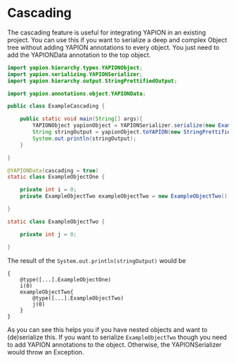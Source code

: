 # Cascading

The cascading feature is useful for integrating YAPION in an existing project. You can use this if you want to serialize a deep and complex Object tree without adding YAPION annotations to every object. You just need to add the YAPIONData annotation to the top object.

```java
import yapion.hierarchy.types.YAPIONObject;
import yapion.serializing.YAPIONSerializer;
import yapion.hierarchy.output.StringPrettifiedOutput;

import yapion.annotations.object.YAPIONData;

public class ExampleCascading {

    public static void main(String[] args){
        YAPIONObject yapionObject = YAPIONSerializer.serialize(new ExampleObjectOne());
        String stringOutput = yapionObject.toYAPION(new StringPrettifiedOutput()).getResult();
        System.out.println(stringOutput);
    }

}

@YAPIONData(cascading = true)
static class ExampleObjectOne {

    private int i = 0;
    private ExampleObjectTwo exampleObjectTwo = new ExampleObjectTwo();

}

static class ExampleObjectTwo {

    private int j = 0;

}
```

The result of the `System.out.println(stringOutput)` would be
```
{
    @type([...].ExampleObjectOne)
    i(0)
    exampleObjectTwo{
        @type([...].ExampleObjectTwo)
        j(0)
    }
}
```

As you can see this helps you if you have nested objects and want to (de)serialize this. If you want to serialize `ExampleObjectTwo` though you need to add YAPION annotations to the object. Otherwise, the YAPIONSerializer would throw an Exception.